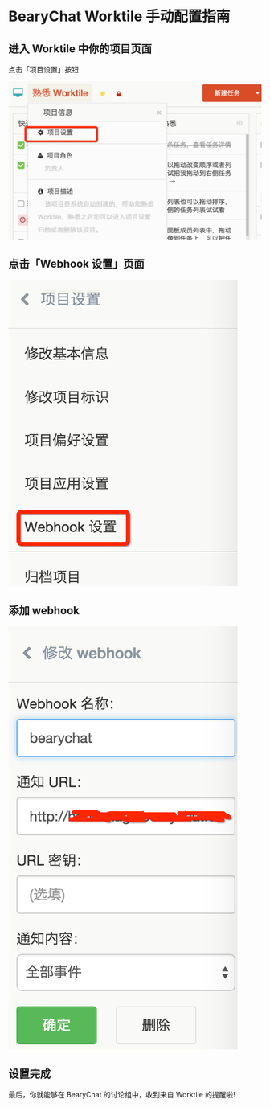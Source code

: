 # BearyChat Worktile 手动配置指南

## 进入 Worktile 中你的项目页面

点击「项目设置」按钮

![](/images/tutorial/worktile_setting.png)

## 点击「Webhook 设置」页面

![](/images/tutorial/worktile_webhook.png)

## 添加 webhook

![](/images/tutorial/worktile_addwebhook.png)

## 设置完成

最后，你就能够在 BearyChat 的讨论组中，收到来自 Worktile 的提醒啦!
